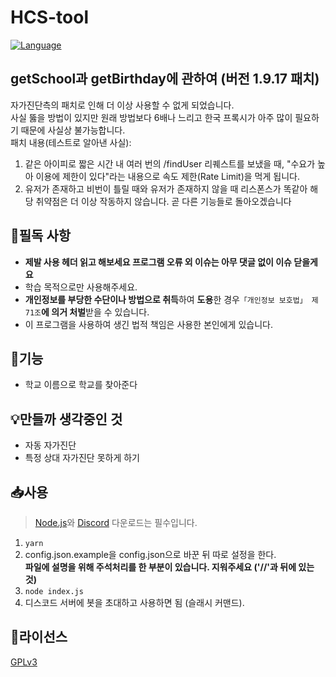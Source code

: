 # HCS-tool
[![Language](https://img.shields.io/badge/Language-Node.js-brightgreen?logo=node.js&style=flat-square)](https://nodejs.org/ko)<br>

## getSchool과 getBirthday에 관하여 (버전 1.9.17 패치)
자가진단측의 패치로 인해 더 이상 사용할 수 없게 되었습니다.<br>
사실 뚫을 방법이 있지만 원래 방법보다 6배나 느리고 한국 프록시가 아주 많이 필요하기 때문에 사실상 불가능합니다.<br>
패치 내용(테스트로 알아낸 사실):
1. 같은 아이피로 짧은 시간 내 여러 번의 /findUser 리퀘스트를 보냈을 때, "수요가 높아 이용에 제한이 있다"라는 내용으로 속도 제한(Rate Limit)을 먹게 됩니다.
2. 유저가 존재하고 비번이 틀릴 때와 유저가 존재하지 않을 때 리스폰스가 똑같아 해당 취약점은 더 이상 작동하지 않습니다.
곧 다른 기능들로 돌아오겠습니다

## 📌필독 사항
 * **제발 사용 헤더 읽고 해보세요 프로그램 오류 외 이슈는 아무 댓글 없이 이슈 닫을게요**
 * 학습 목적으로만 사용해주세요.
 * **개인정보를 부당한 수단이나 방법으로 취득**하여 **도용**한 경우`「개인정보 보호법」 제71조`**에 의거 처벌**받을 수 있습니다.
 * 이 프로그램을 사용하여 생긴 법적 책임은 사용한 본인에게 있습니다.

## 📗기능
 * 학교 이름으로 학교를 찾아준다

## 💡만들까 생각중인 것
 * 자동 자가진단
 * 특정 상대 자가진단 못하게 하기

## 📥사용
> [Node.js](https://nodejs.org/ko/)와 [Discord](https://discord.com) 다운로드는 필수입니다.
1. `yarn`
2. config.json.example을 config.json으로 바꾼 뒤 따로 설정을 한다.<br>
**파일에 설명을 위해 주석처리를 한 부분이 있습니다. 지워주세요 ('//'과 뒤에 있는 것)**
3. `node index.js`
4. 디스코드 서버에 봇을 초대하고 사용하면 됨 (슬래시 커맨드).

## 🎫라이선스
[GPLv3](https://olis.or.kr/license/Detailselect.do?lId=1072)
